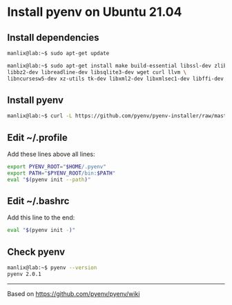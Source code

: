# Install pyenv on Ubuntu 21.04


## Install dependencies
```bash
manlix@lab:~$ sudo apt-get update
```
```bash
manlix@lab:~$ sudo apt-get install make build-essential libssl-dev zlib1g-dev \
libbz2-dev libreadline-dev libsqlite3-dev wget curl llvm \
libncursesw5-dev xz-utils tk-dev libxml2-dev libxmlsec1-dev libffi-dev liblzma-dev
```

## Install pyenv

```bash
manlix@lab:~$ curl -L https://github.com/pyenv/pyenv-installer/raw/master/bin/pyenv-installer | bash
```

## Edit ~/.profile
Add these lines above all lines:
```bash
export PYENV_ROOT="$HOME/.pyenv"
export PATH="$PYENV_ROOT/bin:$PATH"
eval "$(pyenv init --path)"
```

## Edit ~/.bashrc
Add this line to the end:

```bash
eval "$(pyenv init -)"
```

## Check pyenv

```bash
manlix@lab:~$ pyenv --version
pyenv 2.0.1
```
---

Based on https://github.com/pyenv/pyenv/wiki
